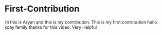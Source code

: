 
# First-Contribution
Hi this is Aryan and this is my contribution.
This is my first contribution
hello koay family  thanks for this video. Very Helpful
